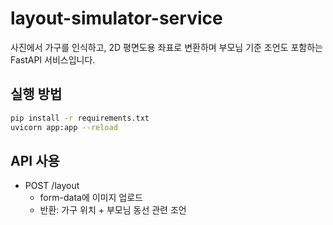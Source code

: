 # layout-simulator-service

사진에서 가구를 인식하고, 2D 평면도용 좌표로 변환하며 부모님 기준 조언도 포함하는 FastAPI 서비스입니다.

## 실행 방법

```bash
pip install -r requirements.txt
uvicorn app:app --reload
```

## API 사용

- POST /layout  
  - form-data에 이미지 업로드
  - 반환: 가구 위치 + 부모님 동선 관련 조언
